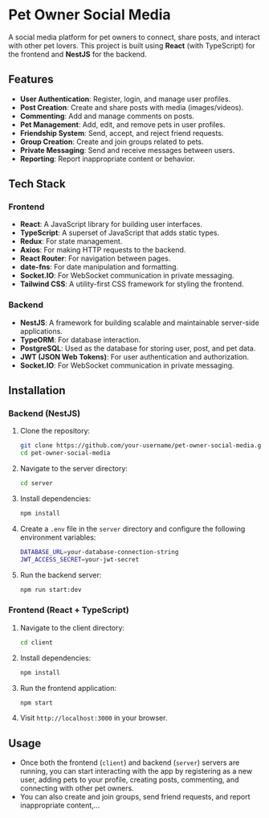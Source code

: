 # Pet Owner Social Media

A social media platform for pet owners to connect, share posts, and interact with other pet lovers. This project is built using **React** (with TypeScript) for the frontend and **NestJS** for the backend.

## Features

- **User Authentication**: Register, login, and manage user profiles.
- **Post Creation**: Create and share posts with media (images/videos).
- **Commenting**: Add and manage comments on posts.
- **Pet Management**: Add, edit, and remove pets in user profiles.
- **Friendship System**: Send, accept, and reject friend requests.
- **Group Creation**: Create and join groups related to pets.
- **Private Messaging**: Send and receive messages between users.
- **Reporting**: Report inappropriate content or behavior.

## Tech Stack

### Frontend

- **React**: A JavaScript library for building user interfaces.
- **TypeScript**: A superset of JavaScript that adds static types.
- **Redux**: For state management.
- **Axios**: For making HTTP requests to the backend.
- **React Router**: For navigation between pages.
- **date-fns**: For date manipulation and formatting.
- **Socket.IO**: For WebSocket communication in private messaging.
- **Tailwind CSS**: A utility-first CSS framework for styling the frontend.

### Backend

- **NestJS**: A framework for building scalable and maintainable server-side applications.
- **TypeORM**: For database interaction.
- **PostgreSQL**: Used as the database for storing user, post, and pet data.
- **JWT (JSON Web Tokens)**: For user authentication and authorization.
- **Socket.IO**: For WebSocket communication in private messaging.

## Installation

### Backend (NestJS)

1. Clone the repository:

    ```bash
    git clone https://github.com/your-username/pet-owner-social-media.git
    cd pet-owner-social-media
    ```

2. Navigate to the server directory:

    ```bash
    cd server
    ```

3. Install dependencies:

    ```bash
    npm install
    ```

4. Create a `.env` file in the `server` directory and configure the following environment variables:

    ```bash
    DATABASE_URL=your-database-connection-string
    JWT_ACCESS_SECRET=your-jwt-secret
    ```

5. Run the backend server:

    ```bash
    npm run start:dev
    ```

### Frontend (React + TypeScript)

1. Navigate to the client directory:

    ```bash
    cd client
    ```

2. Install dependencies:

    ```bash
    npm install
    ```

3. Run the frontend application:

    ```bash
    npm start
    ```

4. Visit `http://localhost:3000` in your browser.

## Usage

- Once both the frontend (`client`) and backend (`server`) servers are running, you can start interacting with the app by registering as a new user, adding pets to your profile, creating posts, commenting, and connecting with other pet owners.
- You can also create and join groups, send friend requests, and report inappropriate content,...

